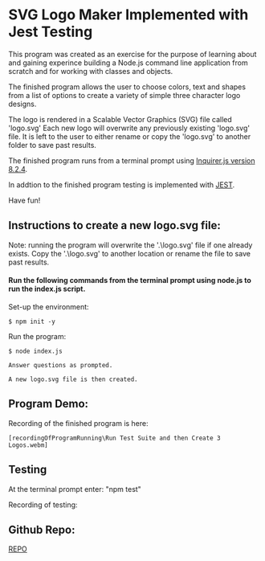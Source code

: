 # SVG Logo Maker Implemented with Jest Testing

This program was created as an exercise for the purpose of learning about and gaining experince building a Node.js command line application from scratch and for working with classes and objects.  

The finished program allows the user to choose colors, text and shapes from a list of options to create a variety of simple three character logo designs. 

The logo is rendered in a Scalable Vector Graphics (SVG) file called 'logo.svg'  Each new logo will overwrite any previously existing 'logo.svg' file.  It is left to the user to either rename or copy the 'logo.svg' to another folder to save past results.

The finished program runs from a terminal prompt using [Inquirer.js version 8.2.4](https://www.npmjs.com/package/inquirer/v/8.2.4).

In addtion to the finished program testing is implemented with [JEST](https://jestjs.io/docs/getting-started). 

Have fun!

## Instructions to create a new logo.svg file: 

Note: running the program will overwrite the '.\logo.svg' file if one already exists.  Copy the '.\logo.svg' to another location or rename the file to save past results.

#### Run the following commands from the terminal prompt using node.js to run the index.js script.


Set-up the environment:

    $ npm init -y


Run the program:

    $ node index.js
    
    Answer questions as prompted.

    A new logo.svg file is then created. 


## Program Demo:

Recording of the finished program is here:

    [recordingOfProgramRunning\Run Test Suite and then Create 3 Logos.webm]

## Testing

At the terminal prompt enter: "npm test"

Recording of testing:

## Github Repo: 

[REPO](https://github.com/MrBryanS/C10-SVG-Logo-Maker-with-Testing)






